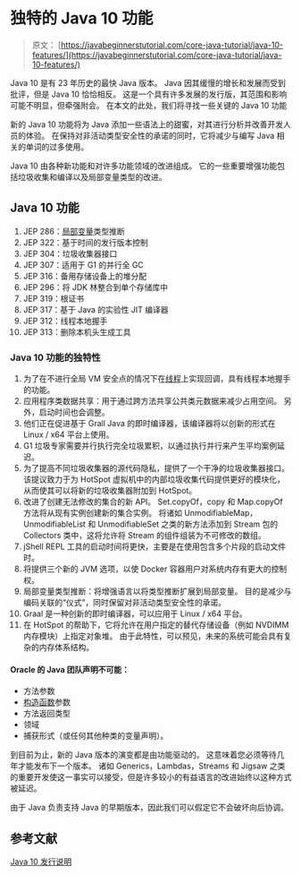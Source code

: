 # 独特的 Java 10 功能

> 原文： [https://javabeginnerstutorial.com/core-java-tutorial/java-10-features/](https://javabeginnerstutorial.com/core-java-tutorial/java-10-features/)

Java 10 是有 23 年历史的最快 Java 版本。 Java 因其缓慢的增长和发展而受到批评，但是 Java 10 恰恰相反。 这是一个具有许多发展的发行版，其范围和影响可能不明显，但牵强附会。 在本文的此处，我们将寻找一些关键的 Java 10 功能

新的 Java 10 功能将为 Java 添加一些语法上的甜蜜，对其进行分析并改善开发人员的体验。 在保持对非活动类型安全性的承诺的同时，它将减少与编写 Java 相关的单词的过多使用。

Java 10 由各种新功能和对许多功能领域的改进组成。 它的一些重要增强功能包括垃圾收集和编译以及局部变量类型的改进。

## Java 10 功能

1.  JEP 286：[局部变量](https://javabeginnerstutorial.com/core-java-tutorial/local-variable-in-java/)类型推断
2.  JEP 322：基于时间的发行版本控制
3.  JEP 304：垃圾收集器接口
4.  JEP 307：适用于 G1 的并行全 GC
5.  JEP 316：备用存储设备上的堆分配
6.  JEP 296：将 JDK 林整合到单个存储库中
7.  JEP 319：根证书
8.  JEP 317：基于 Java 的实验性 JIT 编译器
9.  JEP 312：线程本地握手
10.  JEP 313：删除本机头生成工具

### Java 10 功能的独特性

1.  为了在不进行全局 VM 安全点的情况下在[线程](https://javabeginnerstutorial.com/core-java-tutorial/java-thread-tutorial/)上实现回调，具有线程本地握手的功能。
2.  应用程序类数据共享：用于通过跨方法共享公共类元数据来减少占用空间。 另外，启动时间也会调整。
3.  他们正在促进基于 Grall Java 的即时编译器，该编译器将以创新的形式在 Linux / x64 平台上使用。
4.  G1 垃圾专家需要并行执行完全垃圾累积，以通过执行并行来产生平均案例延迟。
5.  为了提高不同垃圾收集器的源代码隐私，提供了一个干净的垃圾收集器接口。 该提议致力于为 HotSpot 虚拟机中的内部垃圾收集代码提供更好的模块化，从而使其可以将新的垃圾收集器附加到 HotSpot。
6.  改进了创建无法修改的集合的新 API。 Set.copyOf，copy 和 Map.copyOf 方法将从现有实例创建新的集合实例。 将诸如 UnmodifiableMap，UnmodifiableList 和 UnmodifiableSet 之类的新方法添加到 Stream 包的 Collectors 类中，这将允许将 Stream 的组件组装为不可修改的数组。
7.  jShell REPL 工具的启动时间将更快，主要是在使用包含多个片段的启动文件时。
8.  将提供三个新的 JVM 选项，以使 Docker 容器用户对系统内存有更大的控制权。
9.  局部变量类型推断：将增强语言以将类型推断扩展到局部变量。 目的是减少与编码关联的“仪式”，同时保留对非活动类型安全性的承诺。
10.  Graal 是一种创新的即时编译器，可以应用于 Linux / x64 平台。
11.  在 HotSpot 的帮助下，它将允许在用户指定的替代存储设备（例如 NVDIMM 内存模块）上指定对象堆。 由于此特性，可以预见，未来的系统可能会具有复杂的内存体系结构。

#### **Oracle 的 Java 团队声明不可能**：

*   方法参数
*   [构造函数](https://javabeginnerstutorial.com/core-java-tutorial/constructors-in-java/)参数
*   方法返回类型
*   领域
*   捕获形式（或任何其他种类的变量声明）。

到目前为止，新的 Java 版本的演变都是由功能驱动的。 这意味着您必须等待几年才能发布下一个版本。 诸如 Generics，Lambdas，Streams 和 Jigsaw 之类的重要开发使这一事实可以接受，但是许多较小的有益语言的改进始终以这种方式被延迟。

由于 Java 负责支持 Java 的早期版本，因此我们可以假定它不会破坏向后协调。

## 参考文献

[Java 10 发行说明](https://www.oracle.com/technetwork/java/javase/10-relnote-issues-4108729.html)

